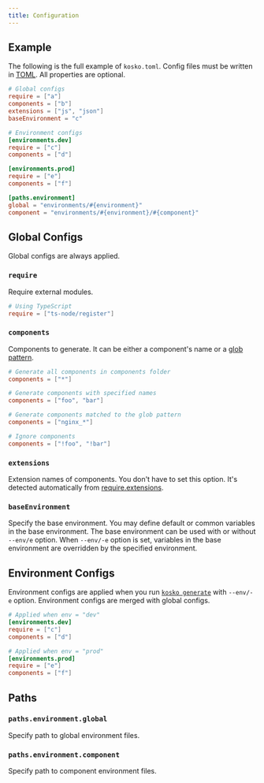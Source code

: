 ```yaml
---
title: Configuration
---
```


## Example

The following is the full example of `kosko.toml`. Config files must be written in [TOML](https://github.com/toml-lang/toml). All properties are optional.

```toml
# Global configs
require = ["a"]
components = ["b"]
extensions = ["js", "json"]
baseEnvironment = "c"

# Environment configs
[environments.dev]
require = ["c"]
components = ["d"]

[environments.prod]
require = ["e"]
components = ["f"]

[paths.environment]
global = "environments/#{environment}"
component = "environments/#{environment}/#{component}"
```

## Global Configs

Global configs are always applied.

### `require`

Require external modules.

```toml
# Using TypeScript
require = ["ts-node/register"]
```

### `components`

Components to generate. It can be either a component's name or a [glob pattern](<https://en.wikipedia.org/wiki/Glob_(programming)>).

```toml
# Generate all components in components folder
components = ["*"]

# Generate components with specified names
components = ["foo", "bar"]

# Generate components matched to the glob pattern
components = ["nginx_*"]

# Ignore components
components = ["!foo", "!bar"]
```

### `extensions`

Extension names of components. You don't have to set this option. It's detected automatically from [require.extensions](https://nodejs.org/api/modules.html#modules_require_extensions).

### `baseEnvironment`

Specify the base environment. You may define default or common variables in the base environment. The base environment can be used with or without `--env/e` option. When `--env/-e` option is set, variables in the base environment are overridden by the specified environment.

## Environment Configs

Environment configs are applied when you run [`kosko generate`](cli/generate.md) with `--env/-e` option. Environment configs are merged with global configs.

```toml
# Applied when env = "dev"
[environments.dev]
require = ["c"]
components = ["d"]

# Applied when env = "prod"
[environments.prod]
require = ["e"]
components = ["f"]
```

## Paths

### `paths.environment.global`

Specify path to global environment files.

### `paths.environment.component`

Specify path to component environment files.
